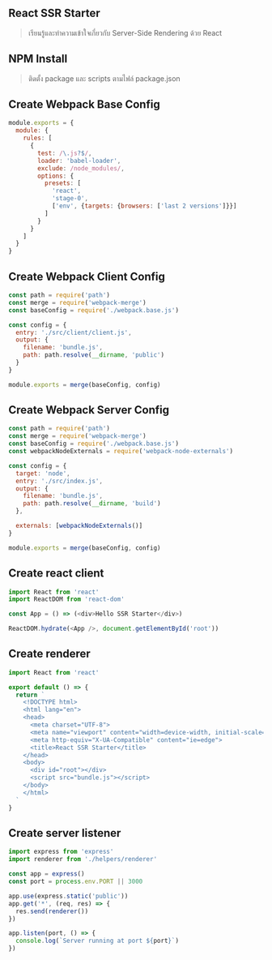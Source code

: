 ## React SSR Starter
> เรียนรู้และทำความเข้าใจเกี่ยวกับ Server-Side Rendering ด้วย React

## NPM Install
> ติดตั้ง package และ scripts ตามไฟล์ package.json

## Create Webpack Base Config
```javascript
module.exports = {
  module: {
    rules: [
      {
        test: /\.js?$/,
        loader: 'babel-loader',
        exclude: /node_modules/,
        options: {
          presets: [
            'react',
            'stage-0',
            ['env', {targets: {browsers: ['last 2 versions']}}]
          ]
        }
      }
    ]
  }
}
```

## Create Webpack Client Config
```javascript
const path = require('path')
const merge = require('webpack-merge')
const baseConfig = require('./webpack.base.js')

const config = {
  entry: './src/client/client.js',
  output: {
    filename: 'bundle.js',
    path: path.resolve(__dirname, 'public')
  }
}

module.exports = merge(baseConfig, config)
```

## Create Webpack Server Config
```javascript
const path = require('path')
const merge = require('webpack-merge')
const baseConfig = require('./webpack.base.js')
const webpackNodeExternals = require('webpack-node-externals')

const config = {
  target: 'node',
  entry: './src/index.js',
  output: {
    filename: 'bundle.js',
    path: path.resolve(__dirname, 'build')
  },

  externals: [webpackNodeExternals()]
}

module.exports = merge(baseConfig, config)
```

## Create react client
```javascript
import React from 'react'
import ReactDOM from 'react-dom'

const App = () => (<div>Hello SSR Starter</div>)

ReactDOM.hydrate(<App />, document.getElementById('root'))
```

## Create renderer
```javascript
import React from 'react'

export default () => {
  return `
    <!DOCTYPE html>
    <html lang="en">
    <head>
      <meta charset="UTF-8">
      <meta name="viewport" content="width=device-width, initial-scale=1.0">
      <meta http-equiv="X-UA-Compatible" content="ie=edge">
      <title>React SSR Starter</title>
    </head>
    <body>
      <div id="root"></div>
      <script src="bundle.js"></script>
    </body>
    </html>
  `
}
```

## Create server listener
```javascript
import express from 'express'
import renderer from './helpers/renderer'

const app = express()
const port = process.env.PORT || 3000

app.use(express.static('public'))
app.get('*', (req, res) => {
  res.send(renderer())
})

app.listen(port, () => {
  console.log(`Server running at port ${port}`)
})
```